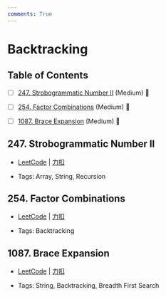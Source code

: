 ```yaml
---
comments: True
---
```


# Backtracking

## Table of Contents

- [ ] [247. Strobogrammatic Number II](#247-strobogrammatic-number-ii) (Medium) 👑
- [ ] [254. Factor Combinations](#254-factor-combinations) (Medium) 👑
- [ ] [1087. Brace Expansion](#1087-brace-expansion) (Medium) 👑


## 247. Strobogrammatic Number II

-    [LeetCode](https://leetcode.com/problems/strobogrammatic-number-ii/) | [力扣](https://leetcode.cn/problems/strobogrammatic-number-ii/)

-   Tags: Array, String, Recursion



## 254. Factor Combinations

-    [LeetCode](https://leetcode.com/problems/factor-combinations/) | [力扣](https://leetcode.cn/problems/factor-combinations/)

-   Tags: Backtracking



## 1087. Brace Expansion

-    [LeetCode](https://leetcode.com/problems/brace-expansion/) | [力扣](https://leetcode.cn/problems/brace-expansion/)

-   Tags: String, Backtracking, Breadth First Search
